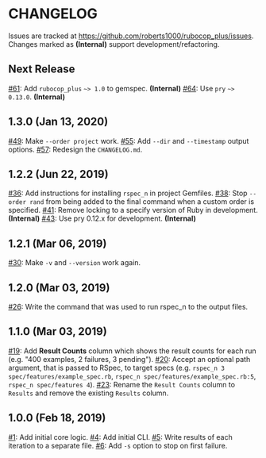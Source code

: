 # CHANGELOG

Issues are tracked at https://github.com/roberts1000/rubocop_plus/issues. Changes marked as **(Internal)** support development/refactoring.

## Next Release

[#61](../../issues/61): Add `rubocop_plus` `~> 1.0` to gemspec. **(Internal)**
[#64](../../issues/64): Use `pry` `~> 0.13.0`. **(Internal)**

## 1.3.0 (Jan 13, 2020)

[#49](../../issues/49): Make `--order project` work.
[#55](../../issues/55): Add `--dir` and `--timestamp` output options.
[#57](../../issues/57): Redesign the `CHANGELOG.md`.

## 1.2.2 (Jun 22, 2019)

[#36](../../issues/36): Add instructions for installing `rspec_n` in project Gemfiles.
[#38](../../issues/38): Stop `--order rand` from being added to the final command when a custom order is specified.
[#41](../../issues/41): Remove locking to a specify version of Ruby in development. **(Internal)**
[#43](../../issues/43): Use pry 0.12.x for development. **(Internal)**

## 1.2.1 (Mar 06, 2019)

[#30](../../issues/30): Make `-v` and `--version` work again.

## 1.2.0 (Mar 03, 2019)

[#26](../../issues/26): Write the command that was used to run rspec_n to the output files.

## 1.1.0 (Mar 03, 2019)

[#19](../../issues/19): Add **Result Counts** column which shows the result counts for each run (e.g. "400 examples, 2 failures, 3 pending").
[#20](../../issues/20): Accept an optional path argument, that is passed to RSpec, to target specs (e.g. `rspec_n 3 spec/features/example_spec.rb`, `rspec_n spec/features/example_spec.rb:5`, `rspec_n spec/features 4`).
[#23](../../issues/23): Rename the `Result Counts` column to `Results` and remove the existing `Results` column.

## 1.0.0 (Feb 18, 2019)

[#1](../../issues/1): Add initial core logic.
[#4](../../issues/4): Add initial CLI.
[#5](../../issues/5): Write results of each iteration to a separate file.
[#6](../../issues/6): Add `-s` option to stop on first failure.
